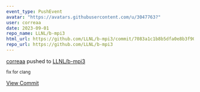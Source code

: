 ```yaml
---
event_type: PushEvent
avatar: "https://avatars.githubusercontent.com/u/3047763?"
user: correaa
date: 2023-09-01
repo_name: LLNL/b-mpi3
html_url: https://github.com/LLNL/b-mpi3/commit/7083a1c1b8b5dfa0e8b3f9048004b7aa3cd03e3b
repo_url: https://github.com/LLNL/b-mpi3
---
```


<a href='https://github.com/correaa' target='_blank'>correaa</a> pushed to <a href='https://github.com/LLNL/b-mpi3' target='_blank'>LLNL/b-mpi3</a>

<small>fix for clang</small>

<a href='https://github.com/LLNL/b-mpi3/commit/7083a1c1b8b5dfa0e8b3f9048004b7aa3cd03e3b' target='_blank'>View Commit</a>